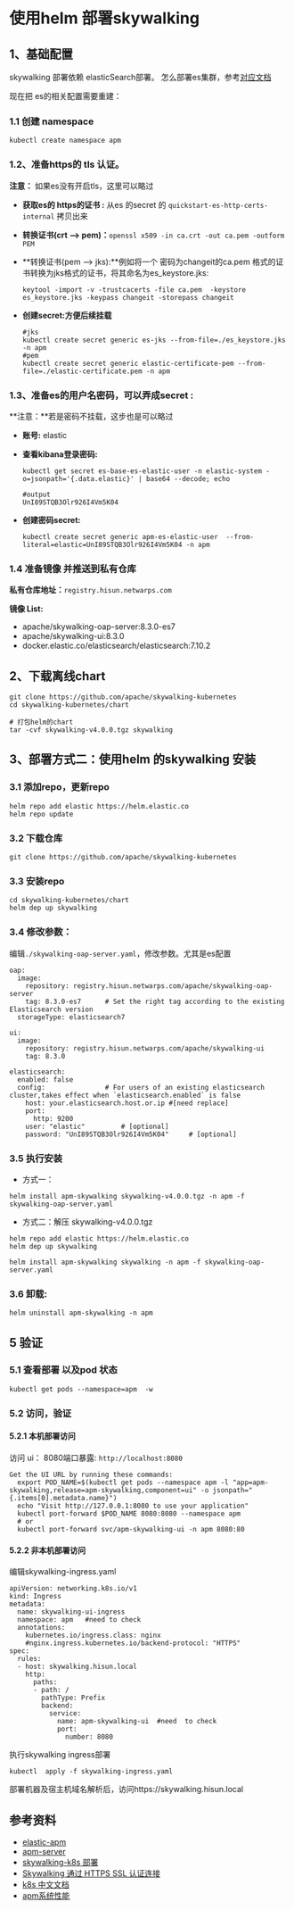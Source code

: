 # 使用helm 部署skywalking

## 1、基础配置
skywalking 部署依赖 elasticSearch部署。 怎么部署es集群，参考[对应文档](https://github.com/paradeum-team/operator-env/blob/main/elasticsearch/helm%20%E7%BA%BF%E4%B8%8B%E5%AE%89%E8%A3%85elasticsearch.md)

现在把 es的相关配置需要重建：

### 1.1 创建 namespace
```
kubectl create namespace apm
```

### 1.2、准备https的 tls 认证。
**注意：** 如果es没有开启tls，这里可以略过

- **获取es的 https的证书 :** 从es 的secret 的 `quickstart-es-http-certs-internal` 拷贝出来
- **转换证书(crt —> pem)：**`openssl x509 -in ca.crt -out ca.pem -outform PEM`
- **转换证书(pem —> jks):**例如将一个 密码为changeit的ca.pem 格式的证书转换为jks格式的证书，将其命名为es_keystore.jks:
	
	```
	keytool -import -v -trustcacerts -file ca.pem  -keystore es_keystore.jks -keypass changeit -storepass changeit
	```	
- **创建secret:方便后续挂载**
	
	```
	#jks
	kubectl create secret generic es-jks --from-file=./es_keystore.jks -n apm
	#pem
	kubectl create secret generic elastic-certificate-pem --from-file=./elastic-certificate.pem -n apm
 	```

### 1.3、准备es的用户名密码，可以弄成secret :
**注意：**若是密码不挂载，这步也是可以略过

- **账号:** elastic	
- **查看kibana登录密码:**
	 
	```
	kubectl get secret es-base-es-elastic-user -n elastic-system -o=jsonpath='{.data.elastic}' | base64 --decode; echo
	
	#output
	UnI89STQB3Olr926I4Vm5K04
	```
- **创建密码secret:**	
	
	```
	kubectl create secret generic apm-es-elastic-user  --from-literal=elastic=UnI89STQB3Olr926I4Vm5K04 -n apm
	```

### 1.4 准备镜像 并推送到私有仓库
**私有仓库地址：**`registry.hisun.netwarps.com`

**镜像 List:**

- apache/skywalking-oap-server:8.3.0-es7
- apache/skywalking-ui:8.3.0
- docker.elastic.co/elasticsearch/elasticsearch:7.10.2


## 2、下载离线chart
```
git clone https://github.com/apache/skywalking-kubernetes 
cd skywalking-kubernetes/chart

# 打包helm的chart
tar -cvf skywalking-v4.0.0.tgz skywalking
```

## 3、部署方式二：使用helm 的skywalking 安装
### 3.1 添加repo，更新repo
```
helm repo add elastic https://helm.elastic.co
helm repo update
```

### 3.2 下载仓库
 `git clone https://github.com/apache/skywalking-kubernetes `   

### 3.3 安装repo
```
cd skywalking-kubernetes/chart
helm dep up skywalking
```

### 3.4 修改参数：
编辑`./skywalking-oap-server.yaml`，修改参数。尤其是es配置


```
oap:
  image:
    repository: registry.hisun.netwarps.com/apache/skywalking-oap-server
    tag: 8.3.0-es7      # Set the right tag according to the existing Elasticsearch version
  storageType: elasticsearch7

ui:
  image:
    repository: registry.hisun.netwarps.com/apache/skywalking-ui
    tag: 8.3.0

elasticsearch:
  enabled: false
  config:               # For users of an existing elasticsearch cluster,takes effect when `elasticsearch.enabled` is false
    host: your.elasticsearch.host.or.ip #[need replace]
    port:
      http: 9200
    user: "elastic"         # [optional]
    password: "UnI89STQB3Olr926I4Vm5K04"     # [optional]
```

### 3.5 执行安装
- 方式一：
```
helm install apm-skywalking skywalking-v4.0.0.tgz -n apm -f skywalking-oap-server.yaml
```

- 方式二：解压 skywalking-v4.0.0.tgz

```
helm repo add elastic https://helm.elastic.co
helm dep up skywalking

helm install apm-skywalking skywalking -n apm -f skywalking-oap-server.yaml
```


### 3.6 卸载: 
`helm uninstall apm-skywalking -n apm`

## 5 验证
###  5.1 查看部署 以及pod 状态
```
kubectl get pods --namespace=apm  -w
```
 
### 5.2 访问，验证   
#### 5.2.1 本机部署访问
访问 ui： 8080端口暴露: `http://localhost:8080`

```
Get the UI URL by running these commands:
  export POD_NAME=$(kubectl get pods --namespace apm -l "app=apm-skywalking,release=apm-skywalking,component=ui" -o jsonpath="{.items[0].metadata.name}")
  echo "Visit http://127.0.0.1:8080 to use your application"
  kubectl port-forward $POD_NAME 8080:8080 --namespace apm
  # or 
  kubectl port-forward svc/apm-skywalking-ui -n apm 8080:80
```  
#### 5.2.2 非本机部署访问  
编辑skywalking-ingress.yaml  
```
apiVersion: networking.k8s.io/v1
kind: Ingress
metadata:
  name: skywalking-ui-ingress
  namespace: apm   #need to check
  annotations:
    kubernetes.io/ingress.class: nginx
    #nginx.ingress.kubernetes.io/backend-protocol: "HTTPS"
spec:
  rules:
  - host: skywalking.hisun.local
    http:
      paths:
      - path: /
        pathType: Prefix
        backend:
          service:
            name: apm-skywalking-ui  #need  to check
            port:
              number: 8080
```
执行skywalking ingress部署    
```
kubectl  apply -f skywalking-ingress.yaml
```  
部署机器及宿主机域名解析后，访问https://skywalking.hisun.local

## 参考资料
- [elastic-apm](https://github.com/elastic/apm)
- [apm-server](https://github.com/elastic/helm-charts/blob/master/apm-server/examples/security/values.yaml)
- [skywalking-k8s 部署](https://github.com/apache/skywalking-kubernetes/blob/master/README.md)
- [Skywalking 通过 HTTPS SSL 认证连接](https://skywalking-handbook.netlify.app/extensions/es_https/)
- [k8s 中文文档 ](http://docs.kubernetes.org.cn/468.html)
- [apm系统性能](https://skywalking-handbook.netlify.app/installation/container_way/)

